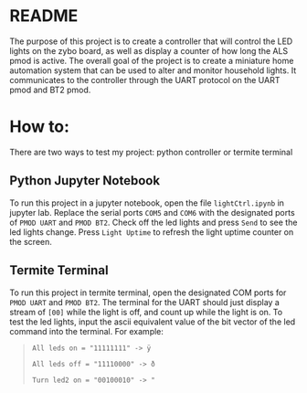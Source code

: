 # README

The purpose of this project is to create a controller that will control the LED lights on the zybo board, as well as display a counter of how long the ALS pmod is active. The overall goal of the project is to create a miniature home automation system that can be used to alter and monitor household lights. It communicates to the controller through the UART protocol on the UART pmod and BT2 pmod.

# How to:

There are two ways to test my project: python controller or termite terminal

## Python Jupyter Notebook

To run this project in a jupyter notebook, open the file `lightCtrl.ipynb` in jupyter lab. Replace the serial ports `COM5` and `COM6` with the designated ports of `PMOD UART` and `PMOD BT2`. Check off the led lights and press `Send` to see the led lights change. Press `Light Uptime` to refresh the light uptime counter on the screen.

## Termite Terminal

To run this project in termite terminal, open the designated COM ports for `PMOD UART` and `PMOD BT2`. The terminal for the UART should just display a stream of `[00]` while the light is off, and count up while the light is on. 
To test the led lights, input the ascii equivalent value of the bit vector of the led command into the terminal. 
For example:

>`All leds on = "11111111" -> ÿ`
>
>`All leds off = "11110000" -> ð`
>
>`Turn led2 on = "00100010" -> "`
